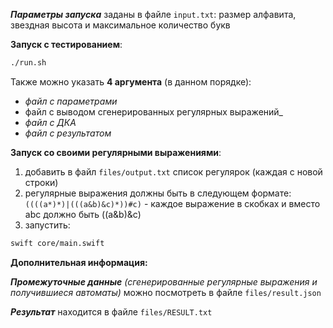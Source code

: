 __*Параметры запуска*__ заданы в файле ```input.txt```: размер алфавита, звездная высота и максимальное количество букв  

__Запуск с тестированием__: 
```bash
./run.sh
```

Также можно указать __4 аргумента__ (в данном порядке): 
  - _файл с параметрами_
  - файл с выводом сгенерированных регулярных выражений_
  - _файл с ДКА_
  - _файл с результатом_

__Запуск со своими регулярными выражениями__:  
1. добавить в файл ```files/output.txt``` список регулярок (каждая с новой строки)
2. регулярные выражения должны быть в следующем формате:
```((((a*)*)|(((a&b)&c)*))#c)``` - каждое выражение в скобках и вместо abc должно быть ((a&b)&c)
3. запустить:
```bash
swift core/main.swift
```

__Дополнительная информация:__  

__*Промежуточные данные*__ _(сгенерированные регулярные выражения и получившиеся автоматы)_ можно посмотреть в файле ```files/result.json```

__*Результат*__ находится в файле ```files/RESULT.txt```
